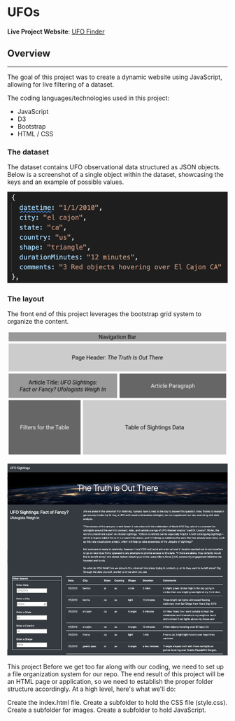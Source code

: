 # UFOs

**Live Project Website**: [UFO Finder](https://lukealibozek.github.io/UFOs/index.html)

## Overview
---
The goal of this project was to create a dynamic website using JavaScript, allowing for live filtering of a dataset.

The coding languages/technologies used in this project:
- JavaScript
- D3
- Bootstrap
- HTML / CSS

### The dataset

The dataset contains UFO observational data structured as JSON objects. Below is a screenshot of a single object within the dataset, showcasing the keys and an example of possible values. 

![](resources/object.png)

### The layout

The front end of this project leverages the bootstrap grid system to organize the content. 

![](resources/layout.png)

![](resources/fullPage.png)

This project 
Before we get too far along with our coding, we need to set up a file organization system for our repo. The end result of this project will be an HTML page or application, so we need to establish the proper folder structure accordingly. At a high level, here's what we'll do:

Create the index.html file.
Create a subfolder to hold the CSS file (style.css).
Create a subfolder for images.
Create a subfolder to hold JavaScript.